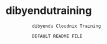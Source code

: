 # dibyendutraining

              dibyendu Cloudnix Training
              
              DEFAULT README FILE
